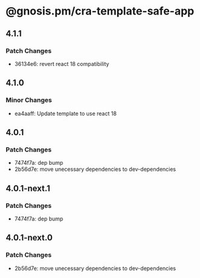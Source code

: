 # @gnosis.pm/cra-template-safe-app

## 4.1.1

### Patch Changes

- 36134e6: revert react 18 compatibility

## 4.1.0

### Minor Changes

- ea4aaff: Update template to use react 18

## 4.0.1

### Patch Changes

- 7474f7a: dep bump
- 2b56d7e: move unecessary dependencies to dev-dependencies

## 4.0.1-next.1

### Patch Changes

- 7474f7a: dep bump

## 4.0.1-next.0

### Patch Changes

- 2b56d7e: move unecessary dependencies to dev-dependencies
